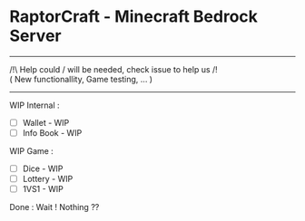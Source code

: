 # RaptorCraft - Minecraft Bedrock Server

___________________________________________________________

/!\ Help could / will be needed, check issue to help us /!\
( New functionallity, Game testing, ... )
___________________________________________________________


WIP Internal : 
- [ ] Wallet - WIP
- [ ] Info Book - WIP
 
WIP Game : 
- [ ] Dice - WIP
- [ ] Lottery - WIP
- [ ] 1VS1 - WIP

Done :
Wait ! Nothing ??

